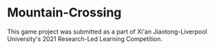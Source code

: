 # Mountain-Crossing
This game project was submitted as a part of Xi'an Jiaotong-Liverpool University's 2021 Research-Led Learning Competition.
